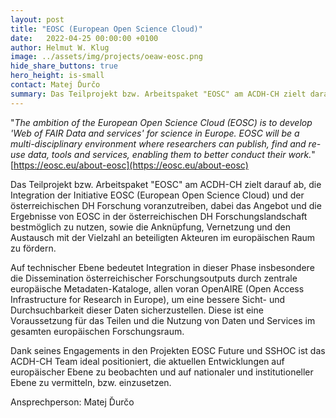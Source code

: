 ```yaml
---
layout: post
title: "EOSC (European Open Science Cloud)"
date:   2022-04-25 00:00:00 +0100
author: Helmut W. Klug
image: ../assets/img/projects/oeaw-eosc.png
hide_share_buttons: true
hero_height: is-small
contact: Matej Ďurčo
summary: Das Teilprojekt bzw. Arbeitspaket "EOSC" am ACDH-CH zielt darauf ab, die Integration der Initiative EOSC (European Open Science Cloud) und der österreichischen DH Forschung voranzutreiben.
---
```

"*The ambition of the European Open Science Cloud (EOSC) is to develop 'Web of FAIR Data and services' for science in Europe. EOSC will be a multi-disciplinary environment where researchers can publish, find and re-use data, tools and services, enabling them to better conduct their work.*"
[https://eosc.eu/about-eosc](https://eosc.eu/about-eosc)

Das Teilprojekt bzw. Arbeitspaket "EOSC" am ACDH-CH zielt darauf ab, die Integration der Initiative EOSC (European Open Science Cloud) und der österreichischen DH Forschung voranzutreiben, dabei das Angebot und die Ergebnisse von EOSC in der österreichischen DH Forschungslandschaft bestmöglich zu nutzen, sowie die Anknüpfung, Vernetzung und den Austausch mit der Vielzahl an beteiligten Akteuren im europäischen Raum zu fördern.

Auf technischer Ebene bedeutet Integration in dieser Phase insbesondere die Dissemination österreichischer Forschungsoutputs durch zentrale europäische Metadaten-Kataloge, allen voran OpenAIRE (Open Access Infrastructure for Research in Europe), um eine bessere Sicht- und Durchsuchbarkeit dieser Daten sicherzustellen. Diese ist eine Voraussetzung für das Teilen und die Nutzung von Daten und Services im gesamten europäischen Forschungsraum. 

Dank seines Engagements in den Projekten EOSC Future und SSHOC ist das ACDH-CH Team ideal positioniert, die aktuellen Entwicklungen auf europäischer Ebene zu beobachten und auf nationaler und institutioneller Ebene zu vermitteln, bzw. einzusetzen.
 
Ansprechperson: Matej Ďurčo
